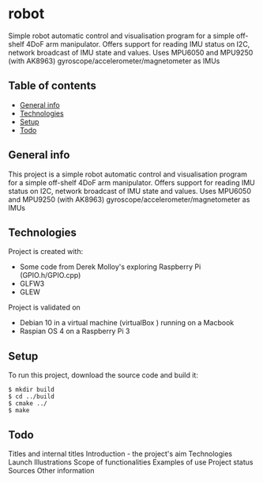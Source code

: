 # robot
Simple robot automatic control and visualisation program for a simple off-shelf 4DoF arm manipulator. 
Offers support for reading IMU status on I2C, network broadcast of IMU state and values.
Uses MPU6050 and MPU9250 (with AK8963) gyroscope/accelerometer/magnetometer as IMUs


## Table of contents
* [General info](#general-info)
* [Technologies](#technologies)
* [Setup](#setup)
* [Todo](#todo)

## General info
This project is a simple robot automatic control and visualisation program for a simple off-shelf 4DoF arm manipulator. 
Offers support for reading IMU status on I2C, network broadcast of IMU state and values.
Uses MPU6050 and MPU9250 (with AK8963) gyroscope/accelerometer/magnetometer as IMUs
	
## Technologies
Project is created with:
* Some code from Derek Molloy's exploring Raspberry Pi (GPIO.h/GPIO.cpp)
* GLFW3
* GLEW

Project is validated on
* Debian 10 in a virtual machine (virtualBox ) running on a Macbook
* Raspian OS 4 on a Raspberry Pi 3
	
## Setup
To run this project, download the source code and build it:

```
$ mkdir build
$ cd ../build
$ cmake ../
$ make
```

## Todo
Titles and internal titles
Introduction - the project's aim
Technologies
Launch
Illustrations
Scope of functionalities 
Examples of use
Project status 
Sources
Other information
